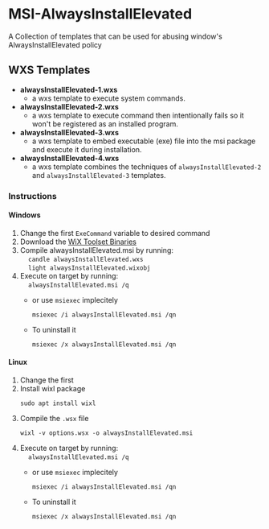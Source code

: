 # MSI-AlwaysInstallElevated
A Collection of templates that can be used for abusing window's AlwaysInstallElevated policy



## WXS Templates

* **alwaysInstallElevated-1.wxs** 
    * a wxs template to execute system commands.
* **alwaysInstallElevated-2.wxs** 
    * a wxs template to execute command then intentionally fails so it won't be registered as an installed program.
* **alwaysInstallElevated-3.wxs** 
    * a wxs template to embed executable (exe) file into the msi package and execute it during installation.
* **alwaysInstallElevated-4.wxs** 
    * a wxs template combines the techniques of `alwaysInstallElevated-2` and `alwaysInstallElevated-3` templates.

### Instructions
#### Windows
1. Change the first `ExeCommand` variable to desired command  
2. Download the [WiX Toolset Binaries](https://github.com/wixtoolset/wix3/releases/tag/wix3112rtm)
3. Compile alwaysInstallElevated.msi by running:  
&nbsp;&nbsp;&nbsp;&nbsp;`candle alwaysInstallElevated.wxs`  
&nbsp;&nbsp;&nbsp;&nbsp;`light alwaysInstallElevated.wixobj`  
4. Execute on target by running:  
&nbsp;&nbsp;&nbsp;&nbsp;`alwaysInstallElevated.msi /q`
    - or use `msiexec` implecitely 
        
        `msiexec /i alwaysInstallElevated.msi /qn`
    - To uninstall it
        
        `msiexec /x alwaysInstallElevated.msi /qn`

#### Linux
1. Change the first 
2. Install wixl package
    ```
    sudo apt install wixl
    ```
3. Compile the `.wsx` file
    ```
    wixl -v options.wsx -o alwaysInstallElevated.msi
    ```
4. Execute on target by running:  
&nbsp;&nbsp;&nbsp;&nbsp;`alwaysInstallElevated.msi /q`
    - or use `msiexec` implecitely 
        
        `msiexec /i alwaysInstallElevated.msi /qn`
    - To uninstall it
        
        `msiexec /x alwaysInstallElevated.msi /qn`

